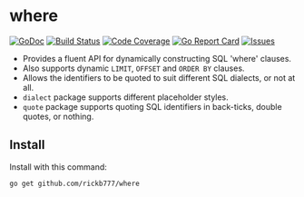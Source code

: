 # where

[![GoDoc](https://img.shields.io/badge/api-Godoc-blue.svg?style=flat-square)](https://godoc.org/github.com/rickb777/where)
[![Build Status](https://travis-ci.org/rickb777/where.svg?branch=master)](https://travis-ci.org/rickb777/where)
[![Code Coverage](https://img.shields.io/coveralls/rickb777/where.svg)](https://coveralls.io/r/rickb777/where)
[![Go Report Card](https://goreportcard.com/badge/github.com/rickb777/where)](https://goreportcard.com/report/github.com/rickb777/where)
[![Issues](https://img.shields.io/github/issues/rickb777/where.svg)](https://github.com/rickb777/where/issues)

* Provides a fluent API for dynamically constructing SQL 'where' clauses.
* Also supports dynamic `LIMIT`, `OFFSET` and `ORDER BY` clauses. 
* Allows the identifiers to be quoted to suit different SQL dialects, or not at all.
* `dialect` package supports different placeholder styles.
* `quote` package supports quoting SQL identifiers in back-ticks, double quotes, or nothing.

## Install

Install with this command:

```
go get github.com/rickb777/where
```

